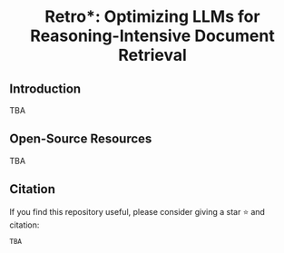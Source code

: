 <div align="center">
<h1> Retro*: Optimizing LLMs for Reasoning-Intensive Document Retrieval </h1>
</div>

## Introduction

TBA

## Open-Source Resources

TBA

## Citation

If you find this repository useful, please consider giving a star ⭐ and citation:
```
TBA
```
